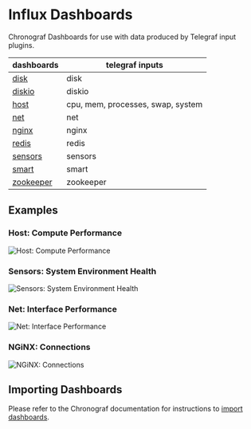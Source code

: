 # Influx Dashboards

Chronograf Dashboards for use with data produced by Telegraf input plugins.

dashboards | telegraf inputs
--- | ---
[disk](https://github.com/robcowart/influx_dashboards/tree/master/disk) | disk
[diskio](https://github.com/robcowart/influx_dashboards/tree/master/diskio) | diskio
[host](https://github.com/robcowart/influx_dashboards/tree/master/host) | cpu, mem, processes, swap, system
[net](https://github.com/robcowart/influx_dashboards/tree/master/net) | net
[nginx](https://github.com/robcowart/influx_dashboards/tree/master/nginx) | nginx
[redis](https://github.com/robcowart/influx_dashboards/tree/master/redis) | redis
[sensors](https://github.com/robcowart/influx_dashboards/tree/master/sensors) | sensors
[smart](https://github.com/robcowart/influx_dashboards/tree/master/smart) | smart
[zookeeper](https://github.com/robcowart/influx_dashboards/tree/master/zookeeper) | zookeeper

## Examples

### Host: Compute Performance

![Host: Compute Performance](https://user-images.githubusercontent.com/10326954/50965684-f9507c80-14d2-11e9-983c-2e7cc920a584.png)

### Sensors: System Environment Health

![Sensors: System Environment Health](https://user-images.githubusercontent.com/10326954/50735499-6a7cf080-11b0-11e9-95f4-a0aa11ace4a2.png)

### Net: Interface Performance

![Net: Interface Performance](https://user-images.githubusercontent.com/10326954/50738526-467fd600-11d5-11e9-89ef-fcd15ec0e6a2.png)

### NGiNX: Connections

![NGiNX: Connections](https://user-images.githubusercontent.com/10326954/50740156-b8aee580-11ea-11e9-8d41-c733bec82b85.png)

## Importing Dashboards

Please refer to the Chronograf documentation for instructions to [import dashboards](https://docs.influxdata.com/chronograf/latest/administration/import-export-dashboards/#importing-a-dashboard).
